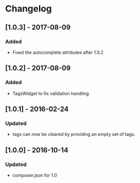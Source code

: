 # Changelog

## [1.0.3] - 2017-08-09
### Added
- Fixed the autocomplete attributes after 1.0.2

## [1.0.2] - 2017-08-09
### Added
- TagsWidget to fix validation handling

## [1.0.1] - 2016-02-24
### Updated
- tags can now be cleared by providing an empty set of tags.

## [1.0.0] - 2016-10-14
### Updated 
- composer.json for 1.0
